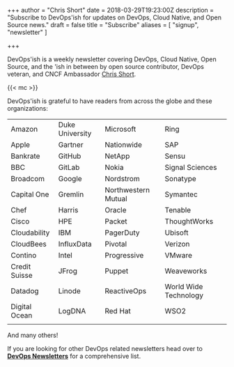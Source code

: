 +++
author = "Chris Short"
date = 2018-03-29T19:23:00Z
description = "Subscribe to DevOps'ish for updates on DevOps, Cloud Native, and Open Source news."
draft = false
title = "Subscribe"
aliases = [
	"signup",
	"newsletter"
]

+++

DevOps'ish is a weekly newsletter covering DevOps, Cloud Native, Open Source, and the 'ish in between by open source contributor, DevOps veteran, and CNCF Ambassador [Chris Short](https://chrisshort.net/).

{{< mc >}}

DevOps'ish is grateful to have readers from across the globe and these organizations:

|             |          |                   |                     |
|-------------|----------|-------------------|---------------------|
|Amazon       |Duke University|Microsoft          |Ring                 |
|Apple        |Gartner   |Nationwide         |SAP                  |
|Bankrate     |GitHub    |NetApp             |Sensu                |
|BBC          |GitLab    |Nokia              |Signal Sciences      |
|Broadcom     |Google    |Nordstrom          |Sonatype             |
|Capital One  |Gremlin   |Northwestern Mutual|Symantec             |
|Chef         |Harris    |Oracle             |Tenable              |
|Cisco        |HPE       |Packet             |ThoughtWorks         |
|Cloudability |IBM       |PagerDuty          |Ubisoft              |
|CloudBees    |InfluxData|Pivotal            |Verizon              |
|Contino      |Intel     |Progressive        |VMware               |
|Credit Suisse|JFrog     |Puppet             |Weaveworks           |
|Datadog      |Linode    |ReactiveOps        |World Wide Technology|
|Digital Ocean|LogDNA    |Red Hat            |WSO2                 |
|             |          |                   |                     |

And many others!

If you are looking for other DevOps related newsletters head over to [**DevOps Newsletters**](https://devopsnewsletters.com/) for a comprehensive list.